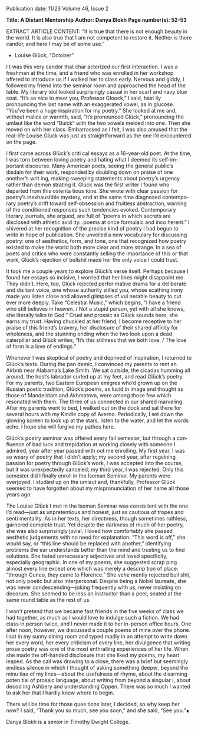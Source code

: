 Publication date: 11/23
Volume 46, Issue 2

**Title: A Distant Mentorship**
**Author: Danya Blokh**
**Page number(s): 52-53**

EXTRACT ARTICLE CONTENT:
“It is true that there is not enough beauty in the world. 
It is also true that I am not competent to restore it. 
Neither is there candor, and here I may be of some use.”
- Louise Glück, “October”

I
t was this very candor that char­
acterized our first interaction. I was a 
freshman at the time, and a friend who 
was enrolled in her workshop offered to 
introduce us if I walked her to class early. 
Nervous and giddy, I followed my friend 
into the seminar room and approached 
the head of the table. My literary idol 
looked surprisingly casual in her scarf 
and navy blue coat. “It’s so nice to meet 
you, Professor Gloock,” I said, hast­
ily pronouncing the last name with an 
exaggerated vowel, as in glucose. “You’ve 
been a huge inspiration for my poetry.” 
She looked at me and, without malice 
or warmth, said, “it’s pronounced Glück,” 
pronouncing the umlaut like the word 
“Buick” with the two vowels melded into 
one. Then she moved on with her class. 
Embarrassed as I felt, I was also amused 
that the real-life Louise Glück was just as 
straightforward as the one I’d encountered 
on the page. 


I first came across Glück’s criti­
cal essays as a 16-year-old poet. At the 
time, I was torn between loving poetry 
and hating what I deemed its self-im­
portant discourse. Many American 
poets, seeing the general public’s disdain 
for their work, responded by doubling 
down on praise of one another’s writ­
ing, making sweeping statements about 
poetry’s urgency rather than demon­
strating it. Glück was the first writer I 
found who departed from this ostenta­
tious tone. She wrote with clear passion 
for poetry’s inexhaustible mystery, and 
at the same time diagnosed contempo­
rary poetry’s drift toward self-obsession 
and fruitless abstraction, warning of the 
conditioned responses such tendencies 
evoked. Contemporary literary journals, 
she argued, are full of “poems in which 
secrets are disclosed with athletic avid­
ity…poems at once formulaic and inco­
herent.” I shivered at her recognition of 
the precise kind of poetry I had begun 
to write in hope of publication. She 
unveiled a new vocabulary for discussing 
poetry: one of aesthetics, form, and tone, 
one that recognized how poetry existed 
to make the world both more clear and 
more strange. In a sea of poets and 
critics who were constantly selling the 
importance of this or that work, Glück’s 
rejection of bullshit made her the only 
voice I could trust. 


It took me a couple years to explore 
Glück’s verse itself. Perhaps because I 
found her essays so incisive, I worried 
that her lines might disappoint me. They 
didn’t. Here, too, Glück rejected perfor­
mative drama for a deliberate and dis­
tant voice, one whose authority stilled 
you, whose scathing irony made you 
listen close and allowed glimpses of vul­
nerable beauty to cut ever more deeply. 
Take “Celestial Music,” which begins, “I 
have a friend who still believes in heaven. 
/ Not a stupid person, yet with all she 
knows, she literally talks to God.” Cruel 
and prosaic as Glück sounds here, she 
earns my trust. Having chuckled at her 
friend, I become receptive to her praise 
of this friend’s bravery, her disclosure of 
their shared affinity for wholeness, and 
the stunning ending when the two look 
upon a dead caterpillar and Glück writes, 
“It’s this stillness that we both love. / The 
love of form is a love of endings.” 


Whenever I was skeptical of poetry 
and deprived of inspiration, I returned 
to Glück’s texts. During the pan­
demic, I convinced my parents to rent 
an Airbnb near Alabama’s Lake Smith. 
We sat outside, the cicadas humming 
all around, the host’s labrador curled 
up at my feet, and read Glück’s poetry. 
For my parents, two Eastern European 
emigres who’d grown up on the Russian 
poetic tradition, Glück’s poems, as 
lucid in image and thought as those 
of Mandelstam and Akhmatova, were 
among those few which resonated with 
them. The three of us connected in our 
shared marveling. After my parents 
went to bed, I walked out on the dock 
and sat there for several hours with my 
Kindle copy of Averno. Periodically, I 
set down the glowing screen to look up 
at the stars, listen to the water, and let 
the words echo. I hope she will forgive 
my pathos here.


Glück’s poetry seminar was offered 
every fall semester, but through a con­
fluence of bad luck and trepidation 
at working closely with someone I 
admired, year after year passed with­
out me enrolling. My first year, I was 
so weary of poetry that I didn’t apply; 
my second year, after regaining passion 
for poetry through Glück’s work, I was 
accepted into the course, but it was 
unexpectedly canceled; my third year, 
I was rejected. Only this semester did 
I finally enroll in the Iseman Seminar. 
My parents were overjoyed. I studied up 
on the umlaut and, thankfully, Professor 
Glück seemed to have forgotten 
about my mispronunciation of her 
name all those years ago.


The Louise Glück I met in 
the Iseman Seminar was consis­
tent with the one I’d read—just 
as unpretentious and honest, just 
as cautious of tropes and senti­
mentality. As in her texts, her 
directness, though sometimes 
ruthless, garnered complete 
trust. Yet despite the darkness 
of much of her poetry, she was 
also surprisingly jovial. I loved 
how comfortably she passed 
aesthetic judgements with no 
need for explanation. “This word is 
off,” she would say, or “this line should 
be replaced with another,” identifying 
problems the ear understands better than 
the mind and trusting us to find solutions. 
She hated unnecessary adjectives and 
loved specificity, especially geographic. In 
one of my poems, she suggested scrap­
ping almost every line except one 
which was merely a descrip­
tion of place: “through 
Cuneo, they came to 
Florence.” She vehe­
mently rejected bull­
shit, not only poetic 
but also interpersonal. 
Despite being a Nobel 
laureate, she was never 
condescending—joking frequently with us, 
never insisting on decorum. She seemed 
to be less an instructor than a peer, seated 
at the same round table as the rest of us.


I won’t pretend that we became 
fast friends in the five weeks of class we 
had together, as much as I would love 
to indulge such a fiction. We had class 
in person twice, and I never made it to 
her in-person office hours. One after­
noon, however, we discussed a couple 
poems of mine over the phone. I sat in 
my sunny dining room and typed madly 
in an attempt to write down her every 
word, her every criticism of every line, her 
divulgence that writing prose poetry was 
one of the most enthralling experiences of 
her life. When she made the off-handed 
disclosure that she liked my poems, my 
heart leaped. As the call was drawing 
to a close, there was a brief 
but seemingly endless 
silence in which I thought of asking 
something deeper, beyond the minu­
tiae of my lines—about the usefulness 
of rhyme, about the disarming poten­
tial of prosaic language, about writing 
from beyond a singular I, about decod­
ing Ashbery and understanding Oppen. 
There was so much I wanted to ask her 
that I hardly knew where to begin. 


There will be time for those ques­
tions later, I decided, so why keep her 
now? I said, “Thank you so much, see 
you soon,” and she said, “See you.”∎

Danya Blokh is a senior in 
Timothy Dwight College.